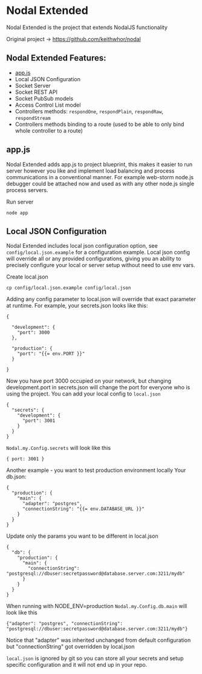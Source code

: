 
# Nodal Extended

Nodal Extended is the project that extends NodalJS functionality

Original project -> https://github.com/keithwhor/nodal

## Nodal Extended Features:

* [app.js]()
* Local JSON Configuration
* Socket Server
* Socket REST API
* Socket PubSub models
* Access Control List model
* Controllers methods: `respondOne`, `respondPlain`, `respondRaw`, `respondStream`
* Controllers methods binding to a route (used to be able to only bind whole controller to a route)

## app.js

Nodal Extended adds app.js to project blueprint, this makes it easier to run server however you like and implement load balancing and process communications in a conventional manner.
For example web-storm node.js debugger could be attached now and used as with any other node.js single process servers.

Run server

```
node app
```

## Local JSON Configuration

Nodal Extended includes local json configuration option, see `config/local.json.example` for a configuration example.
Local json config will override all or any provided configurations, giving you an ability to precisely configure your local or server setup without need to use env vars.

Create local.json

```
cp config/local.json.example config/local.json
```

Adding any config parameter to local.json will override that exact parameter at runtime.
For example, your secrets.json looks like this:

```
{

  "development": {
    "port": 3000
  },

  "production": {
    "port": "{{= env.PORT }}"
  }

}

```

Now you have port 3000 occupied on your network, but changing development.port in secrets.json will change the port for everyone who is using the project.
You can add your local config to `local.json`

```
{
  "secrets": {
    "development": {
      "port": 3001
    }
  }
}
```

`Nodal.my.Config.secrets` will look like this

```
{ port: 3001 }
```

Another example - you want to test production environment locally
Your db.json:

```
{
  "production": {
    "main": {
      "adapter": "postgres",
      "connectionString": "{{= env.DATABASE_URL }}"
    }
  }
}
```

Update only the params you want to be different in local.json

```
{
  "db": {
    "production": {
      "main": {
        "connectionString": "postgresql://dbuser:secretpassword@database.server.com:3211/mydb"
      }
    }
  }
}
```

When running with NODE_ENV=production `Nodal.my.Config.db.main` will look like this

```
{"adapter": "postgres", "connectionString": "postgresql://dbuser:secretpassword@database.server.com:3211/mydb"}
```

Notice that "adapter" was inherited unchanged from default configuration but "connectionString" got overridden by local.json

`local.json` is ignored by git so you can store all your secrets and setup specific configuration and it will not end up in your repo.




